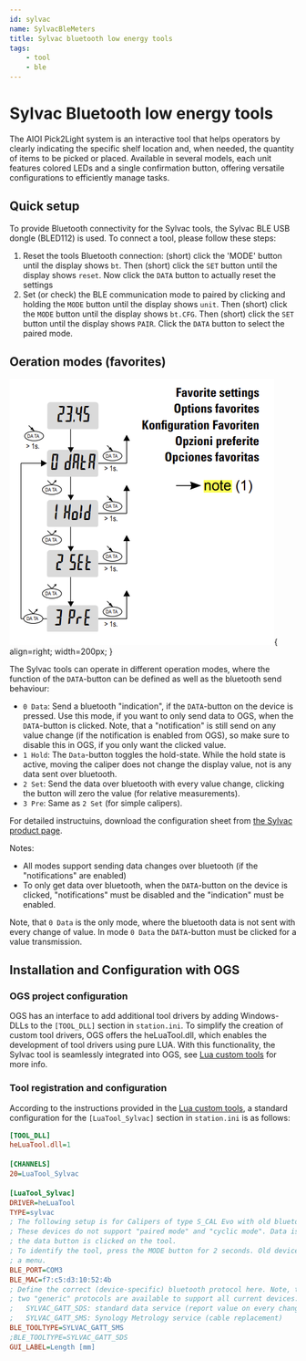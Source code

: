 ```yaml
---
id: sylvac
name: SylvacBleMeters
title: Sylvac bluetooth low energy tools
tags:
    - tool
    - ble
---
```


# Sylvac Bluetooth low energy tools

The AIOI Pick2Light system is an interactive tool that helps operators by clearly indicating the specific shelf location and, when needed, the quantity of items to be picked or placed. Available in several models, each unit features colored LEDs and a single confirmation button, offering versatile configurations to efficiently manage tasks. <!--links? to aioi H/W setup-->

## Quick setup

To provide Bluetooth connectivity for the Sylvac tools, the Sylvac BLE USB dongle (BLED112) is used. To connect a tool, please follow these steps:

1. Reset the tools Bluetooth connection: (short) click the 'MODE' button until the display shows `bt`. Then (short) click the `SET` button until the display shows `reset`. Now click the `DATA` button to actually reset the settings
2. Set (or check) the BLE communication mode to paired by clicking and holding the `MODE` button until the display shows `unit`. Then (short) click the `MODE` button until the display shows `bt.CFG`. Then (short) click the `SET` button until the display shows `PAIR`. Click the `DATA` button to select the paired mode.


## Oeration modes (favorites)

![alt text](resources/sylvac-favorites.png){ align=right; width=200px; }

The Sylvac tools can operate in different operation modes, where the function of the `DATA`-button can be defined as well as the bluetooth send behaviour:

- `0 Data`: Send a bluetooth "indication", if the `DATA`-button on the device is pressed. Use this mode, if you want to only send data to OGS, when the `DATA`-button is clicked. Note, that a "notification" is still send on any value change (if the notification is enabled from OGS), so make sure to disable this in OGS, if you only want the clicked value.
- `1 Hold`: The `Data`-button toggles the hold-state. While the hold state is active, moving the caliper does not change the display value, not is any data sent over bluetooth. 
- `2 Set`: Send the data over bluetooth with every value change, clicking the button will zero the value (for relative measurements).
- `3 Pre`: Same as `2 Set` (for simple calipers).

For detailed instructuins, download the configuration sheet from [the Sylvac product page](https://www.sylvac.ch/wp-content/uploads/2024/01/MAN_S_Cal_EVO_SYL_EFDIS_681.295.04_WEB.pdf).

Notes:
- All modes support sending data changes over bluetooth (if the "notifications" are enabled)
- To only get data over bluetooth, when the `DATA`-button on the device is clicked, "notifications" must be disabled and the "indication" must be enabled.

Note, that `0 Data` is the only mode, where the bluetooth data is not sent with every change of value. In mode `0 Data` the `DATA`-button must be clicked for a value transmission.  

## Installation and Configuration with OGS

### OGS project configuration

OGS has an interface to add additional tool drivers by adding Windows-DLLs to the `[TOOL_DLL]` section in `station.ini`. To simplify the creation of custom tool drivers, OGS offers the heLuaTool.dll, which enables the development of tool drivers using pure LUA. With this functionality, the Sylvac tool is seamlessly integrated into OGS, see [Lua custom tools](../../v3/lua/customtools.md) for more info.

### Tool registration and configuration

According to the instructions provided in the [Lua custom tools](../../v3/lua/customtools.md), a standard configuration for the `[LuaTool_Sylvac]` section in `station.ini` is as follows:

``` ini
[TOOL_DLL]
heLuaTool.dll=1 

[CHANNELS]
20=LuaTool_Sylvac 

[LuaTool_Sylvac]
DRIVER=heLuaTool
TYPE=sylvac
; The following setup is for Calipers of type S_CAL Evo with old bluetooth module.
; These devices do not support "paired mode" and "cyclic mode". Data is read whenever
; the data button is clicked on the tool.
; To identify the tool, press the MODE button for 2 seconds. Old devices will not enter
; a menu.
BLE_PORT=COM3
BLE_MAC=f7:c5:d3:10:52:4b
; Define the correct (device-specific) bluetooth protocol here. Note, that
; two "generic" protocols are available to support all current devices:
;   SYLVAC_GATT_SDS: standard data service (report value on every change)
;   SYLVAC_GATT_SMS: Synology Metrology service (cable replacement)
BLE_TOOLTYPE=SYLVAC_GATT_SMS
;BLE_TOOLTYPE=SYLVAC_GATT_SDS
GUI_LABEL=Length [mm]
```
<!--
The typical parameters are:

- `DRIVER`: The name of the windows dll that implements tool drivers.
- `TYPE`: The name of the tool driver specified in your custom LUA tool driver.
- `IPADDR`: Specify the IP address used for communication with the controller. 
- `IPPORT`: Specify the port number used for communication with the controller (the default port number is 5003).



``` ini
[LuaTool_SYLVAC]
;DRIVER=heLuaTool
; NOTE: for custom LUA too000000000lsMSN0000ls implemented through "heLuaTool", the LUA script
;       file used to provide the implementation of the tool interface is 
;       identified through the "TYPE" set here.
; To use the TYPE=BLE_SYLVAC, you should also add "lua_tool_ble_sylvac" in config.lua
;TYPE=BLE_SYLVAC
;BLE_PORT=COM3
;BLE_MAC=c1:04:68:b0:14:a4
; NOTE: If BLE_CYCLIC_READ is nonzero, then the given handle is read cyclically.
;       Note also, that the GUI then switches to "manual input", i.e. the cyclic
;       data read is displayed in the panel and the user must acknowledge the value
;       to continue to the next step.
;BLE_TOOLTYPE=SYL250_OLD_BUTTON
;BLE_CYCLIC_READ=0
; If cyclic read is active (therefor the GUI is shown), you can set a measure label here:
;GUI_LABEL=Measure [mm]
; NOTE: for "new" Sylvac calipers, devices in "paired" mode required "encrypted" communication
;BLE_ENCRYPT=0
; 0 = public, 1 = (default) random
;BLE_MAC_TYPE=1

; The following setup is for Calipers of type S_CAL Evo with old bluetooth module.
; These devices do not support "paired mode" and "cyclic mode". Data is read whenever
; the data button is clicked on the tool.
; To identify the tool, press the MODE button for 2 seconds. Old devices will not enter
; a menu.
DRIVER=heLuaTool
TYPE=BLE_SYLVAC
BLE_PORT=COM5
BLE_MAC=c1:04:68:b0:14:a4
; Define the correct tooltype here:
BLE_TOOLTYPE=SYL250_OLD_BUTTON
BLE_CYCLIC_READ=0
GUI_LABEL=Length [mm]
BLE_ENCRYPT=0
``` 
-->
